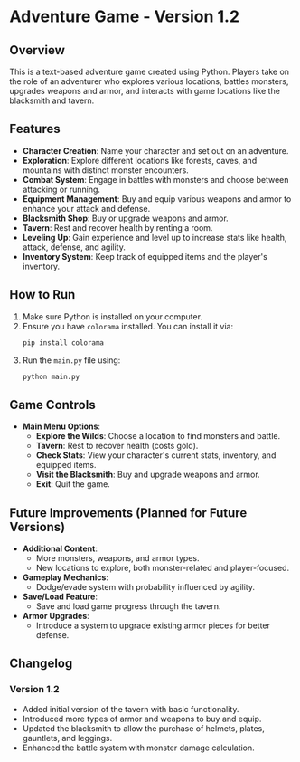 # Adventure Game - Version 1.2

## Overview
This is a text-based adventure game created using Python. Players take on the role of an adventurer who explores various locations, battles monsters, upgrades weapons and armor, and interacts with game locations like the blacksmith and tavern.

## Features
- **Character Creation**: Name your character and set out on an adventure.
- **Exploration**: Explore different locations like forests, caves, and mountains with distinct monster encounters.
- **Combat System**: Engage in battles with monsters and choose between attacking or running.
- **Equipment Management**: Buy and equip various weapons and armor to enhance your attack and defense.
- **Blacksmith Shop**: Buy or upgrade weapons and armor.
- **Tavern**: Rest and recover health by renting a room.
- **Leveling Up**: Gain experience and level up to increase stats like health, attack, defense, and agility.
- **Inventory System**: Keep track of equipped items and the player's inventory.

## How to Run
1. Make sure Python is installed on your computer.
2. Ensure you have `colorama` installed. You can install it via:
   ```bash
   pip install colorama
   ```
3. Run the `main.py` file using:
   ```bash
   python main.py
   ```

## Game Controls
- **Main Menu Options**:
  - **Explore the Wilds**: Choose a location to find monsters and battle.
  - **Tavern**: Rest to recover health (costs gold).
  - **Check Stats**: View your character's current stats, inventory, and equipped items.
  - **Visit the Blacksmith**: Buy and upgrade weapons and armor.
  - **Exit**: Quit the game.

## Future Improvements (Planned for Future Versions)
- **Additional Content**:
  - More monsters, weapons, and armor types.
  - New locations to explore, both monster-related and player-focused.
- **Gameplay Mechanics**:
  - Dodge/evade system with probability influenced by agility.
- **Save/Load Feature**:
  - Save and load game progress through the tavern.
- **Armor Upgrades**:
  - Introduce a system to upgrade existing armor pieces for better defense.

## Changelog
### Version 1.2
- Added initial version of the tavern with basic functionality.
- Introduced more types of armor and weapons to buy and equip.
- Updated the blacksmith to allow the purchase of helmets, plates, gauntlets, and leggings.
- Enhanced the battle system with monster damage calculation.
